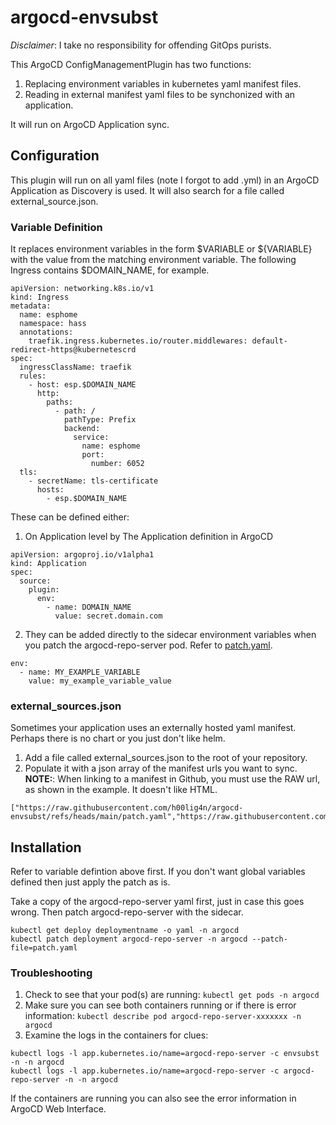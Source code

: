 # argocd-envsubst
*Disclaimer*: I take no responsibility for offending GitOps purists.

This ArgoCD ConfigManagementPlugin has two functions:
1. Replacing environment variables in kubernetes yaml manifest files.
2. Reading in external manifest yaml files to be synchonized with an application.

It will run on ArgoCD Application sync.

## Configuration
This plugin will run on all yaml files (note I forgot to add .yml) in an ArgoCD Application as Discovery is used.
It will also search for a file called external_source.json.

### Variable Definition
It replaces environment variables in the form $VARIABLE or ${VARIABLE} with the value from the matching environment variable.
The following Ingress contains $DOMAIN_NAME, for example.
```
apiVersion: networking.k8s.io/v1
kind: Ingress
metadata:
  name: esphome
  namespace: hass
  annotations:
    traefik.ingress.kubernetes.io/router.middlewares: default-redirect-https@kubernetescrd
spec:
  ingressClassName: traefik
  rules:
    - host: esp.$DOMAIN_NAME
      http:
        paths:
          - path: /
            pathType: Prefix
            backend:
              service:
                name: esphome
                port:
                  number: 6052
  tls:
    - secretName: tls-certificate
      hosts:
        - esp.$DOMAIN_NAME
```


These can be defined either:
1. On Application level by The Application definition in ArgoCD
```
apiVersion: argoproj.io/v1alpha1
kind: Application
spec:
  source:
    plugin:
      env:
        - name: DOMAIN_NAME
          value: secret.domain.com
```
2. They can be added directly to the sidecar environment variables when you patch the argocd-repo-server pod.
Refer to [patch.yaml](https://github.com/h00lig4n/argocd-envsubst/blob/main/patch.yaml).
```
env:
  - name: MY_EXAMPLE_VARIABLE
    value: my_example_variable_value
```

### external_sources.json
Sometimes your application uses an externally hosted yaml manifest. Perhaps there is no chart or you just don't like helm. 

1. Add a file called external_sources.json to the root of your repository.
2. Populate it with a json array of the manifest urls you want to sync.
**NOTE:**: When linking to a manifest in Github, you must use the RAW url, as shown in the example. It doesn't like HTML.
```
["https://raw.githubusercontent.com/h00lig4n/argocd-envsubst/refs/heads/main/patch.yaml","https://raw.githubusercontent.com/h00lig4n/k3s/refs/heads/main/esphome/deployment.yaml"]
```

## Installation
Refer to variable defintion above first. If you don't want global variables defined then just apply the patch as is.

Take a copy of the argocd-repo-server yaml first, just in case this goes wrong.
Then patch argocd-repo-server with the sidecar.
```
kubectl get deploy deploymentname -o yaml -n argocd
kubectl patch deployment argocd-repo-server -n argocd --patch-file=patch.yaml
```

### Troubleshooting
1. Check to see that your pod(s) are running: ```kubectl get pods -n argocd```
2. Make sure you can see both containers running or if there is error information: ```kubectl describe pod argocd-repo-server-xxxxxxx -n argocd```
3. Examine the logs in the containers for clues:
```
kubectl logs -l app.kubernetes.io/name=argocd-repo-server -c envsubst -n -n argocd
kubectl logs -l app.kubernetes.io/name=argocd-repo-server -c argocd-repo-server -n -n argocd
```
If the containers are running you can also see the error information in ArgoCD Web Interface.





